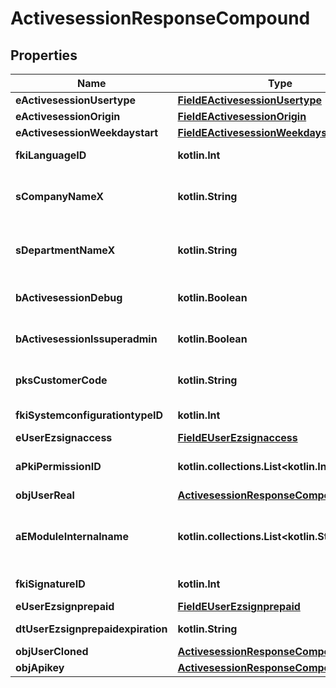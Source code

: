 
# ActivesessionResponseCompound

## Properties
Name | Type | Description | Notes
------------ | ------------- | ------------- | -------------
**eActivesessionUsertype** | [**FieldEActivesessionUsertype**](FieldEActivesessionUsertype.md) |  | 
**eActivesessionOrigin** | [**FieldEActivesessionOrigin**](FieldEActivesessionOrigin.md) |  | 
**eActivesessionWeekdaystart** | [**FieldEActivesessionWeekdaystart**](FieldEActivesessionWeekdaystart.md) |  | 
**fkiLanguageID** | **kotlin.Int** | The unique ID of the Language.  Valid values:  |Value|Description| |-|-| |1|French| |2|English| | 
**sCompanyNameX** | **kotlin.String** | The Name of the Company in the language of the requester | 
**sDepartmentNameX** | **kotlin.String** | The Name of the Department in the language of the requester | 
**bActivesessionDebug** | **kotlin.Boolean** | Whether the active session is in debug or not | 
**bActivesessionIssuperadmin** | **kotlin.Boolean** | Whether the active session is superadmin or not | 
**pksCustomerCode** | **kotlin.String** | The customer code assigned to your account | 
**fkiSystemconfigurationtypeID** | **kotlin.Int** | The unique ID of the Systemconfigurationtype | 
**eUserEzsignaccess** | [**FieldEUserEzsignaccess**](FieldEUserEzsignaccess.md) |  | 
**aPkiPermissionID** | **kotlin.collections.List&lt;kotlin.Int&gt;** | An array of permissions granted to the user or api key | 
**objUserReal** | [**ActivesessionResponseCompoundUser**](ActivesessionResponseCompoundUser.md) |  | 
**aEModuleInternalname** | **kotlin.collections.List&lt;kotlin.String&gt;** | An Array of Registered modules.  These are the modules that are Licensed to be used by the User or the API Key. | 
**fkiSignatureID** | **kotlin.Int** | The unique ID of the Signature |  [optional]
**eUserEzsignprepaid** | [**FieldEUserEzsignprepaid**](FieldEUserEzsignprepaid.md) |  |  [optional]
**dtUserEzsignprepaidexpiration** | **kotlin.String** | The eZsign prepaid expiration date |  [optional]
**objUserCloned** | [**ActivesessionResponseCompoundUser**](ActivesessionResponseCompoundUser.md) |  |  [optional]
**objApikey** | [**ActivesessionResponseCompoundApikey**](ActivesessionResponseCompoundApikey.md) |  |  [optional]



